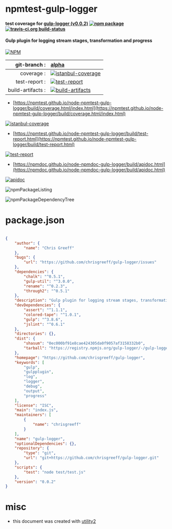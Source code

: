 # npmtest-gulp-logger

#### test coverage for  [gulp-logger (v0.0.2)](https://github.com/chrisgreeff/gulp-logger)  [![npm package](https://img.shields.io/npm/v/npmtest-gulp-logger.svg?style=flat-square)](https://www.npmjs.org/package/npmtest-gulp-logger) [![travis-ci.org build-status](https://api.travis-ci.org/npmtest/node-npmtest-gulp-logger.svg)](https://travis-ci.org/npmtest/node-npmtest-gulp-logger)

#### Gulp plugin for logging stream stages, transformation and progress

[![NPM](https://nodei.co/npm/gulp-logger.png?downloads=true&downloadRank=true&stars=true)](https://www.npmjs.com/package/gulp-logger)

| git-branch : | [alpha](https://github.com/npmtest/node-npmtest-gulp-logger/tree/alpha)|
|--:|:--|
| coverage : | [![istanbul-coverage](https://npmtest.github.io/node-npmtest-gulp-logger/build/coverage.badge.svg)](https://npmtest.github.io/node-npmtest-gulp-logger/build/coverage.html/index.html)|
| test-report : | [![test-report](https://npmtest.github.io/node-npmtest-gulp-logger/build/test-report.badge.svg)](https://npmtest.github.io/node-npmtest-gulp-logger/build/test-report.html)|
| build-artifacts : | [![build-artifacts](https://npmtest.github.io/node-npmtest-gulp-logger/glyphicons_144_folder_open.png)](https://github.com/npmtest/node-npmtest-gulp-logger/tree/gh-pages/build)|

- [https://npmtest.github.io/node-npmtest-gulp-logger/build/coverage.html/index.html](https://npmtest.github.io/node-npmtest-gulp-logger/build/coverage.html/index.html)

[![istanbul-coverage](https://npmtest.github.io/node-npmtest-gulp-logger/build/screenCapture.buildCi.browser.%252Ftmp%252Fbuild%252Fcoverage.lib.html.png)](https://npmtest.github.io/node-npmtest-gulp-logger/build/coverage.html/index.html)

- [https://npmtest.github.io/node-npmtest-gulp-logger/build/test-report.html](https://npmtest.github.io/node-npmtest-gulp-logger/build/test-report.html)

[![test-report](https://npmtest.github.io/node-npmtest-gulp-logger/build/screenCapture.buildCi.browser.%252Ftmp%252Fbuild%252Ftest-report.html.png)](https://npmtest.github.io/node-npmtest-gulp-logger/build/test-report.html)

- [https://npmdoc.github.io/node-npmdoc-gulp-logger/build/apidoc.html](https://npmdoc.github.io/node-npmdoc-gulp-logger/build/apidoc.html)

[![apidoc](https://npmdoc.github.io/node-npmdoc-gulp-logger/build/screenCapture.buildCi.browser.%252Ftmp%252Fbuild%252Fapidoc.html.png)](https://npmdoc.github.io/node-npmdoc-gulp-logger/build/apidoc.html)

![npmPackageListing](https://npmtest.github.io/node-npmtest-gulp-logger/build/screenCapture.npmPackageListing.svg)

![npmPackageDependencyTree](https://npmtest.github.io/node-npmtest-gulp-logger/build/screenCapture.npmPackageDependencyTree.svg)



# package.json

```json

{
    "author": {
        "name": "Chris Greeff"
    },
    "bugs": {
        "url": "https://github.com/chrisgreeff/gulp-logger/issues"
    },
    "dependencies": {
        "chalk": "^0.5.1",
        "gulp-util": "^3.0.0",
        "rename": "^0.2.3",
        "through2": "^0.5.1"
    },
    "description": "Gulp plugin for logging stream stages, transformation and progress",
    "devDependencies": {
        "assert": "^1.1.1",
        "colored-tape": "^1.0.1",
        "gulp": "^3.8.6",
        "jslint": "^0.6.1"
    },
    "directories": {},
    "dist": {
        "shasum": "0ec000bf91e8cae424305da0f9057af3158332b0",
        "tarball": "https://registry.npmjs.org/gulp-logger/-/gulp-logger-0.0.2.tgz"
    },
    "homepage": "https://github.com/chrisgreeff/gulp-logger",
    "keywords": [
        "gulp",
        "gulpplugin",
        "log",
        "logger",
        "debug",
        "output",
        "progress"
    ],
    "license": "ISC",
    "main": "index.js",
    "maintainers": [
        {
            "name": "chrisgreeff"
        }
    ],
    "name": "gulp-logger",
    "optionalDependencies": {},
    "repository": {
        "type": "git",
        "url": "git+https://github.com/chrisgreeff/gulp-logger.git"
    },
    "scripts": {
        "test": "node test/test.js"
    },
    "version": "0.0.2"
}
```



# misc
- this document was created with [utility2](https://github.com/kaizhu256/node-utility2)
